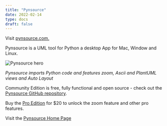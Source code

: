 ```yaml
---
title: "Pynsource"
date: 2022-02-14
type: docs
draft: false
---
```


Visit [pynsource.com.](http://www.pynsource.com)

Pynsource is a UML tool for Python a desktop App for Mac, Window and Linux.

![Pynsource hero](https://i.imgur.com/C8WrRDf.png "Pynsource Hero")

*Pynsource imports Python code and features zoom, Ascii and PlantUML views and Auto Layout*

Community Edition is free, fully functional and open source - check out the [Pynsource GitHub repository](https://github.com/abulka/pynsource). 

Buy the [Pro Edition](http://www.pynsource.com/pricing.html) for $20 to unlock the zoom feature and other pro features.

Visit the [Pynsource Home Page](http://www.pynsource.com)

